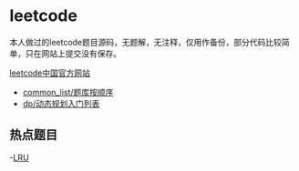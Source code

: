 # leetcode
本人做过的leetcode题目源码，无题解，无注释，仅用作备份，部分代码比较简单，只在网站上提交没有保存。

[leetcode中国官方网站](https://leetcode-cn.com)
- [common_list/题库按顺序](https://leetcode-cn.com/problemset/all/)
- [dp/动态规划入门列表](https://leetcode-cn.com/study-plan/dynamic-programming/?progress=7lhb02)

## 热点题目
-[LRU](https://github.com/ladlod/my_leetcode/blob/master/common_list/leetcode146.go)